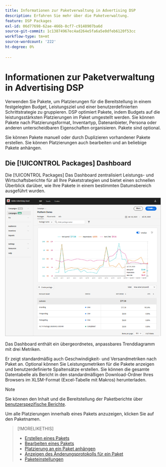 ```yaml
---
title: Informationen zur Paketverwaltung in Advertising DSP
description: Erfahren Sie mehr über die Paketverwaltung.
feature: DSP Packages
exl-id: 06d77698-62ae-466b-8cf7-c9148907ba6d
source-git-commit: 1c13874967ec4ad264e5fa6a5e0dfeb6120f53cc
workflow-type: tm+mt
source-wordcount: '222'
ht-degree: 0%

---
```


# Informationen zur Paketverwaltung in Advertising DSP

Verwenden Sie Pakete, um Platzierungen für die Bereitstellung in einem festgelegten Budget, Leistungsziel und einer benutzerdefinierten Schrittstrategie zu gruppieren. DSP optimiert Pakete, indem Budgets auf die leistungsstärksten Platzierungen im Paket umgestellt werden. Sie können Pakete nach Platzierungsformat, Inventartyp, Datenanbieter, Persona oder anderen unterscheidbaren Eigenschaften organisieren. Pakete sind optional.

Sie können Pakete manuell oder durch Duplizieren vorhandener Pakete erstellen. Sie können Platzierungen auch bearbeiten und an beliebige Pakete anhängen.

## Die [!UICONTROL Packages] Dashboard

Die [!UICONTROL Packages] Das Dashboard zentralisiert Leistungs- und Wirtschaftsberichte für all Ihre Paketstrategien und bietet einen schnellen Überblick darüber, wie Ihre Pakete in einem bestimmten Datumsbereich ausgeführt wurden.

![Pakete-Dashboard](/help/dsp/assets/package-dashboard.png)

Das Dashboard enthält ein übergeordnetes, anpassbares Trenddiagramm mit drei Metriken.

Er zeigt standardmäßig auch Geschwindigkeit- und Versandmetriken nach Paket an. Optional können Sie Leistungsmetriken für die Pakete anzeigen und benutzerdefinierte Spaltensätze erstellen. Sie können die gesamte Datentabelle als Bericht in den standardmäßigen Download-Ordner Ihres Browsers im XLSM-Format (Excel-Tabelle mit Makros) herunterladen.

>[!NOTE]
>
>Sie können den Inhalt und die Bereitstellung der Paketberichte über [benutzerspezifische Berichte](/help/dsp/reports/report-about.md).

Um alle Platzierungen innerhalb eines Pakets anzuzeigen, klicken Sie auf den Paketnamen.

>[!MORELIKETHIS]
>
>* [Erstellen eines Pakets](package-create.md)
>* [Bearbeiten eines Pakets](package-edit.md)
>* [Platzierung an ein Paket anhängen](package-attach-placement.md)
>* [Anzeigen des Änderungsprotokolls für ein Paket](package-change-log.md)
>* [Paketeinstellungen](package-settings.md)

